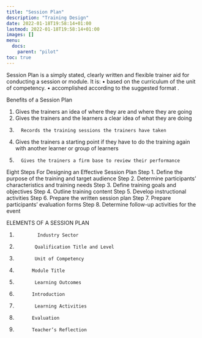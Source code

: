```yaml
---
title: "Session Plan"
description: "Training Design"
date: 2022-01-18T19:58:14+01:00
lastmod: 2022-01-18T19:58:14+01:00
images: []
menu:
  docs:
    parent: "pilot"    
toc: true
---
```



Session Plan is a simply stated, clearly written and flexible trainer aid for conducting a session or module. It is:
•         based on the curriculum of the unit of competency.
•         accomplished according to the suggested format .
 
 
Benefits of a Session Plan
 
1. Gives the trainers an idea of where they are and where they are going
2. Gives the trainers and the learners a clear idea of what they are doing
3.       Records the training sessions the trainers have taken
4.    Gives the trainers a starting point if they have to do the training again with another learner or group of learners
5.       Gives the trainers a firm base to review their performance
 
Eight Steps For Designing an Effective Session Plan
Step 1. Define the purpose of the training and target audience Step 2. Determine participants’ characteristics and training needs Step 3. Define training goals and objectives
Step 4. Outline training content
Step 5. Develop instructional activities
Step 6. Prepare the written session plan
Step 7. Prepare participants’ evaluation forms
Step 8. Determine follow-up activities for the event
 
ELEMENTS OF A SESSION PLAN
 
1.             Industry Sector
2.            Qualification Title and Level
3.            Unit of Competency
4.           Module Title
5.            Learning Outcomes
6.           Introduction
7.            Learning Activities
8.           Evaluation
9.           Teacher’s Reflection
